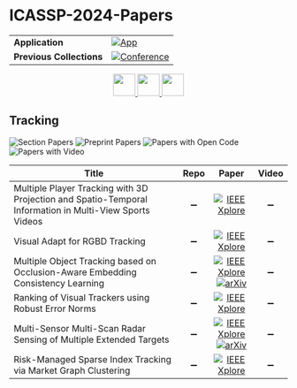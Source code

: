 # ICASSP-2024-Papers

<table>
    <tr>
        <td><strong>Application</strong></td>
        <td>
            <a href="https://huggingface.co/spaces/DmitryRyumin/NewEraAI-Papers" style="float:left;">
                <img src="https://img.shields.io/badge/🤗-NewEraAI--Papers-FFD21F.svg" alt="App" />
            </a>
        </td>
    </tr>
    <tr>
        <td><strong>Previous Collections</strong></td>
        <td>
            <a href="https://github.com/DmitryRyumin/ICASSP-2023-24-Papers/blob/main/README_2023.md">
                <img src="http://img.shields.io/badge/ICASSP-2023-0073AE.svg" alt="Conference">
            </a>
        </td>
    </tr>
</table>

<div align="center">
    <a href="https://github.com/DmitryRyumin/ICASSP-2023-24-Papers/blob/main/sections/2024/main/SAM-L2.md">
        <img src="https://cdn.jsdelivr.net/gh/DmitryRyumin/NewEraAI-Papers@main/images/left.svg" width="40" alt="" />
    </a>
    <a href="https://github.com/DmitryRyumin/ICASSP-2023-24-Papers/">
        <img src="https://cdn.jsdelivr.net/gh/DmitryRyumin/NewEraAI-Papers@main/images/home.svg" width="40" alt="" />
    </a>
    <a href="https://github.com/DmitryRyumin/ICASSP-2023-24-Papers/blob/main/sections/2024/main/SPCOM-P2.md">
        <img src="https://cdn.jsdelivr.net/gh/DmitryRyumin/NewEraAI-Papers@main/images/right.svg" width="40" alt="" />
    </a>
</div>

## Tracking

![Section Papers](https://img.shields.io/badge/Section%20Papers-6-42BA16) ![Preprint Papers](https://img.shields.io/badge/Preprint%20Papers-2-b31b1b) ![Papers with Open Code](https://img.shields.io/badge/Papers%20with%20Open%20Code-0-1D7FBF) ![Papers with Video](https://img.shields.io/badge/Papers%20with%20Video-0-FF0000)

| **Title** | **Repo** | **Paper** | **Video** |
|-----------|:--------:|:---------:|:---------:|
| Multiple Player Tracking with 3D Projection and Spatio-Temporal Information in Multi-View Sports Videos | :heavy_minus_sign: | [![IEEE Xplore](https://img.shields.io/badge/IEEE-10448138-E4A42C.svg)](https://ieeexplore.ieee.org/document/10448138) | :heavy_minus_sign: |
| Visual Adapt for RGBD Tracking | :heavy_minus_sign: | [![IEEE Xplore](https://img.shields.io/badge/IEEE-10447728-E4A42C.svg)](https://ieeexplore.ieee.org/document/10447728) | :heavy_minus_sign: |
| Multiple Object Tracking based on Occlusion-Aware Embedding Consistency Learning | :heavy_minus_sign: | [![IEEE Xplore](https://img.shields.io/badge/IEEE-10446647-E4A42C.svg)](https://ieeexplore.ieee.org/document/10446647) <br /> [![arXiv](https://img.shields.io/badge/arXiv-2311.02572-b31b1b.svg)](https://arxiv.org/abs/2311.02572) | :heavy_minus_sign: |
| Ranking of Visual Trackers using Robust Error Norms | :heavy_minus_sign: | [![IEEE Xplore](https://img.shields.io/badge/IEEE-10446305-E4A42C.svg)](https://ieeexplore.ieee.org/document/10446305) | :heavy_minus_sign: |
| Multi-Sensor Multi-Scan Radar Sensing of Multiple Extended Targets | :heavy_minus_sign: | [![IEEE Xplore](https://img.shields.io/badge/IEEE-10446853-E4A42C.svg)](https://ieeexplore.ieee.org/document/10446853) <br /> [![arXiv](https://img.shields.io/badge/arXiv-2310.09011-b31b1b.svg)](https://arxiv.org/abs/2310.09011) | :heavy_minus_sign: |
| Risk-Managed Sparse Index Tracking via Market Graph Clustering | :heavy_minus_sign: | [![IEEE Xplore](https://img.shields.io/badge/IEEE-10447211-E4A42C.svg)](https://ieeexplore.ieee.org/document/10447211) | :heavy_minus_sign: |
